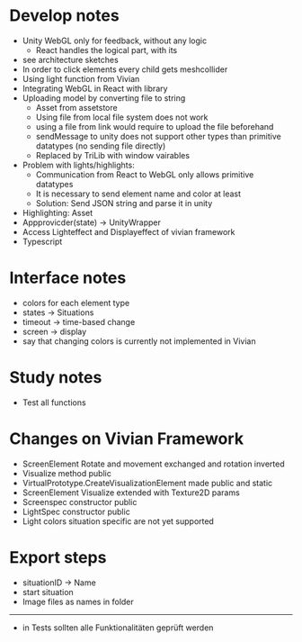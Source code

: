 # Develop notes

- Unity WebGL only for feedback, without any logic 
  - React handles the logical part, with its 
- see architecture sketches
- In order to click elements every child gets meshcollider
- Using light function from Vivian
- Integrating WebGL in React with library
- Uploading model by converting file to string
  - Asset from assetstore
  - Using file from local file system does not work
  - using a file from link would require to upload the file beforehand
  - sendMessage to unity does not support other types than primitive datatypes (no sending file directly) 
  - Replaced by TriLib with window vairables
- Problem with lights/highlights:
  - Communication from React to WebGL only allows primitive datatypes 
  - It is necessary to send element name and color at least
  - Solution: Send JSON string and parse it in unity
- Highlighting: Asset
- Appprovicder(state) -> UnityWrapper
- Access Lighteffect and Displayeffect of vivian framework
- Typescript

# Interface notes

- colors for each element type
- states -> Situations
- timeout -> time-based change
- screen -> display
- say that changing colors is currently not implemented in Vivian


# Study notes
- Test all functions 

# Changes on Vivian Framework
- ScreenElement Rotate and movement exchanged and rotation inverted
- Visualize method public
- VirtualPrototype.CreateVisualizationElement made public and static
- ScreenElement Visualize extended with Texture2D params
- Screenspec constructor public
- LightSpec constructor public
- Light colors situation specific are not yet supported


# Export steps
- situationID -> Name
- start situation
- Image files as names in folder
  
-------
- in Tests sollten alle Funktionalitäten geprüft werden
